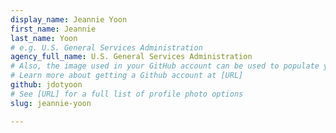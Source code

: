 ```yaml
---
display_name: Jeannie Yoon
first_name: Jeannie
last_name: Yoon
# e.g. U.S. General Services Administration
agency_full_name: U.S. General Services Administration
# Also, the image used in your GitHub account can be used to populate your digital.gov profile photo.
# Learn more about getting a Github account at [URL]
github: jdotyoon
# See [URL] for a full list of profile photo options
slug: jeannie-yoon

---
```

